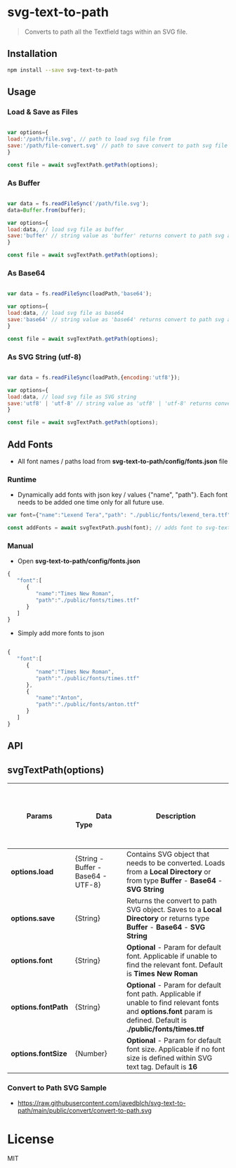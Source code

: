 # svg-text-to-path

> Converts to path all the Textfield tags within an SVG file.

## Installation

```bash
npm install --save svg-text-to-path
```

## Usage

### Load & Save as Files

```javascript

var options={
load:'/path/file.svg', // path to load svg file from
save:'/path/file-convert.svg' // path to save convert to path svg file to
}	

const file = await svgTextPath.getPath(options);

```
### As Buffer

```javascript

var data = fs.readFileSync('/path/file.svg');
data=Buffer.from(buffer);

var options={
load:data, // load svg file as buffer
save:'buffer' // string value as 'buffer' returns convert to path svg as type buffer
}	

const file = await svgTextPath.getPath(options);

```
### As Base64

```javascript

var data = fs.readFileSync(loadPath,'base64');

var options={
load:data, // load svg file as base64
save:'base64' // string value as 'base64' returns convert to path svg as type base64
}	

const file = await svgTextPath.getPath(options);

```
### As SVG String (utf-8)

```javascript

var data = fs.readFileSync(loadPath,{encoding:'utf8'});

var options={
load:data, // load svg file as SVG string
save:'utf8' | 'utf-8' // string value as 'utf8' | 'utf-8' returns convert to path svg as SVG string
}	

const file = await svgTextPath.getPath(options);
```
## Add Fonts

- All font names / paths load from **svg-text-to-path/config/fonts.json** file

### Runtime

- Dynamically add fonts with json key / values {"name", "path"}. Each font needs to be added one time only for all future use.

```javascript
var font={"name":"Lexend Tera","path": "./public/fonts/lexend_tera.ttf"};

const addFonts = await svgTextPath.push(font); // adds font to svg-text-to-path/config/fonts.json file on runtime

```

### Manual

- Open **svg-text-to-path/config/fonts.json**

```javascript
{
   "font":[
      {
         "name":"Times New Roman",
         "path":"./public/fonts/times.ttf"
      }
   ]
}

```

- Simply add more fonts to json 

```javascript

{
   "font":[
      {
         "name":"Times New Roman",
         "path":"./public/fonts/times.ttf"
      },
      {
         "name":"Anton",
         "path":"./public/fonts/anton.ttf"
      }	  
   ]
}

```
## API

## svgTextPath(options)


Params | &nbsp; &nbsp;&nbsp;&nbsp;&nbsp; &nbsp; &nbsp;&nbsp;&nbsp;&nbsp; &nbsp; &nbsp;&nbsp;&nbsp;&nbsp; &nbsp; &nbsp;&nbsp;&nbsp; &nbsp; &nbsp;&nbsp;&nbsp; &nbsp; &nbsp;&nbsp;&nbsp; &nbsp; &nbsp;&nbsp;&nbsp; &nbsp; &nbsp;&nbsp;&nbsp; &nbsp; &nbsp;&nbsp; &nbsp; &nbsp; &nbsp;&nbsp; &nbsp; &nbsp; &nbsp;&nbsp; &nbsp; &nbsp; &nbsp;&nbsp;  Data Type &nbsp; &nbsp; &nbsp;&nbsp; &nbsp; &nbsp;&nbsp; &nbsp; &nbsp;&nbsp; &nbsp; &nbsp;&nbsp; &nbsp; &nbsp;&nbsp; &nbsp; &nbsp;&nbsp; &nbsp; &nbsp;&nbsp; &nbsp; &nbsp;&nbsp; &nbsp; &nbsp;&nbsp; &nbsp; &nbsp;  | Description
--- | --- | ---
**options.load** | {String - Buffer - Base64 - UTF-8} | Contains SVG object that needs to be converted. Loads from a **Local Directory** or from type **Buffer** - **Base64** - **SVG String**
**options.save** | {String} | Returns the convert to path SVG object. Saves to a **Local Directory** or returns type **Buffer** - **Base64** - **SVG String**
**options.font** | {String} | **Optional** - Param for default font. Applicable if unable to find the relevant font. Default is **Times New Roman**
**options.fontPath** | {String} | **Optional** - Param for default font path. Applicable if unable to find relevant fonts and **options.font** param is defined. Default is **./public/fonts/times.ttf**
**options.fontSize** | {Number} | **Optional** - Param for default font size. Applicable if no font size is defined within SVG text tag. Default is **16**

### Convert to Path SVG Sample

- https://raw.githubusercontent.com/javedblch/svg-text-to-path/main/public/convert/convert-to-path.svg

# License

MIT

